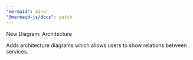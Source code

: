 ```yaml
---
"mermaid": minor
"@mermaid-js/docs": patch
---
```


New Diagram: Architecture

Adds architecture diagrams which allows users to show relations between services.
